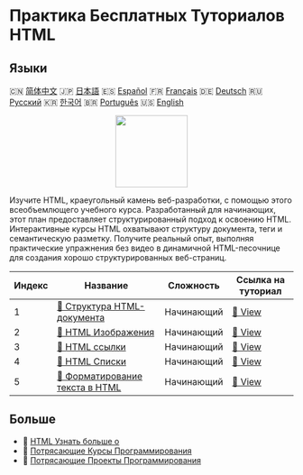 # Практика Бесплатных Туториалов HTML

## Языки

🇨🇳 [简体中文](README_zh.md) 🇯🇵 [日本語](README_ja.md) 🇪🇸 [Español](README_es.md) 🇫🇷 [Français](README_fr.md) 🇩🇪 [Deutsch](README_de.md) 🇷🇺 [Русский](README_ru.md) 🇰🇷 [한국어](README_ko.md) 🇧🇷 [Português](README_pt.md) 🇺🇸 [English](README.md) 

<div align="center">
<img width="128px" src="https://file.labex.io/path/NrasuEoAvSam.png">
</div>

Изучите HTML, краеугольный камень веб-разработки, с помощью этого всеобъемлющего учебного курса. Разработанный для начинающих, этот план предоставляет структурированный подход к освоению HTML. Интерактивные курсы HTML охватывают структуру документа, теги и семантическую разметку. Получите реальный опыт, выполняя практические упражнения без видео в динамичной HTML-песочнице для создания хорошо структурированных веб-страниц.

|   Индекс | Название                                                                                          | Сложность   | Ссылка на туториал                                                           |
|----------|---------------------------------------------------------------------------------------------------|-------------|------------------------------------------------------------------------------|
|        1 | [📖 Структура HTML-документа](https://labex.io/ru/tutorials/html-html-document-structure-597898)  | Начинающий  | [🔗 View](https://labex.io/ru/tutorials/html-html-document-structure-597898) |
|        2 | [📖 HTML Изображения](https://labex.io/ru/tutorials/html-html-images-597900)                      | Начинающий  | [🔗 View](https://labex.io/ru/tutorials/html-html-images-597900)             |
|        3 | [📖 HTML ссылки](https://labex.io/ru/tutorials/html-html-links-597901)                            | Начинающий  | [🔗 View](https://labex.io/ru/tutorials/html-html-links-597901)              |
|        4 | [📖 HTML Списки](https://labex.io/ru/tutorials/html-html-lists-597902)                            | Начинающий  | [🔗 View](https://labex.io/ru/tutorials/html-html-lists-597902)              |
|        5 | [📖 Форматирование текста в HTML](https://labex.io/ru/tutorials/html-html-text-formatting-597904) | Начинающий  | [🔗 View](https://labex.io/ru/tutorials/html-html-text-formatting-597904)    |

## Больше

- 🔗 [HTML Узнать больше о](https://labex.io/ru/skilltrees/html)
- 🔗 [Потрясающие Курсы Программирования](https://github.com/labex-labs/awesome-programming-courses)
- 🔗 [Потрясающие Проекты Программирования](https://github.com/labex-labs/awesome-programming-projects)

